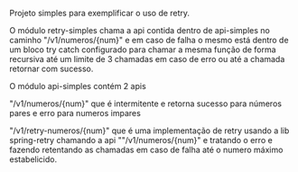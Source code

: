 Projeto simples para exemplificar o uso de retry.


O módulo retry-simples chama a api contida dentro de api-simples no caminho "/v1/numeros/{num}" 
e em caso de falha o mesmo está dentro de um bloco try catch configurado para chamar a mesma função de forma recursiva
até um limite de 3 chamadas em caso de erro ou até a chamada retornar com sucesso.


O módulo api-simples contém 2 apis 

"/v1/numeros/{num}"  que é intermitente e retorna sucesso para números pares e erro para numeros impares

"/v1/retry-numeros/{num}" que é uma implementação de retry usando a lib spring-retry chamando a api ""/v1/numeros/{num}" e tratando o erro
e fazendo retentando as chamadas em caso de falha até o numero máximo estabelicido. 